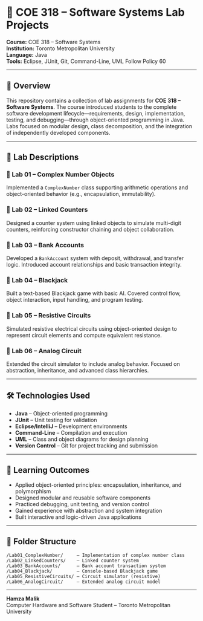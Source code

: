 # 🧠 COE 318 – Software Systems Lab Projects  
**Course:** COE 318 – Software Systems  
**Institution:** Toronto Metropolitan University  
**Language:** Java  
**Tools:** Eclipse, JUnit, Git, Command-Line, UML
Follow Policy 60

---

## 📘 Overview

This repository contains a collection of lab assignments for **COE 318 – Software Systems**. The course introduced students to the complete software development lifecycle—requirements, design, implementation, testing, and debugging—through object-oriented programming in Java. Labs focused on modular design, class decomposition, and the integration of independently developed components.

---

## 🧪 Lab Descriptions

### 🔹 Lab 01 – Complex Number Objects  
Implemented a `ComplexNumber` class supporting arithmetic operations and object-oriented behavior (e.g., encapsulation, immutability).

### 🔹 Lab 02 – Linked Counters  
Designed a counter system using linked objects to simulate multi-digit counters, reinforcing constructor chaining and object collaboration.

### 🔹 Lab 03 – Bank Accounts  
Developed a `BankAccount` system with deposit, withdrawal, and transfer logic. Introduced account relationships and basic transaction integrity.

### 🔹 Lab 04 – Blackjack  
Built a text-based Blackjack game with basic AI. Covered control flow, object interaction, input handling, and program testing.

### 🔹 Lab 05 – Resistive Circuits  
Simulated resistive electrical circuits using object-oriented design to represent circuit elements and compute equivalent resistance.

### 🔹 Lab 06 – Analog Circuit  
Extended the circuit simulator to include analog behavior. Focused on abstraction, inheritance, and advanced class hierarchies.

---

## 🛠️ Technologies Used

- **Java** – Object-oriented programming  
- **JUnit** – Unit testing for validation  
- **Eclipse/IntelliJ** – Development environments  
- **Command-Line** – Compilation and execution  
- **UML** – Class and object diagrams for design planning  
- **Version Control** – Git for project tracking and submission

---

## 🎯 Learning Outcomes

- Applied object-oriented principles: encapsulation, inheritance, and polymorphism  
- Designed modular and reusable software components  
- Practiced debugging, unit testing, and version control  
- Gained experience with abstraction and system integration  
- Built interactive and logic-driven Java applications

---

## 📁 Folder Structure

```
/Lab01_ComplexNumber/     – Implementation of complex number class  
/Lab02_LinkedCounters/    – Linked counter system  
/Lab03_BankAccounts/      – Bank account transaction system  
/Lab04_Blackjack/         – Console-based Blackjack game  
/Lab05_ResistiveCircuits/ – Circuit simulator (resistive)  
/Lab06_AnalogCircuit/     – Extended analog circuit model  
```

---
**Hamza Malik**  
Computer Hardware and Software Student – Toronto Metropolitan University 
